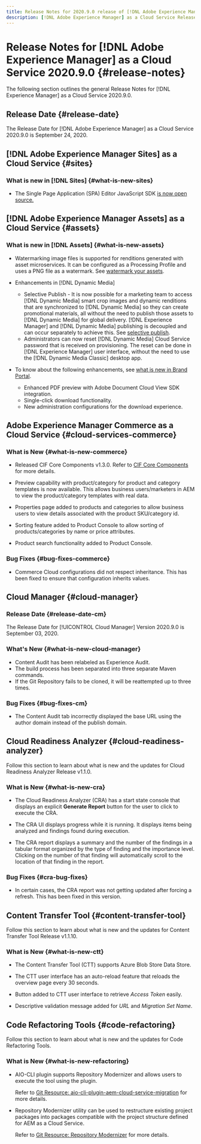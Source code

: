 ```yaml
---
title: Release Notes for 2020.9.0 release of [!DNL Adobe Experience Manager] as a Cloud Service.
description: [!DNL Adobe Experience Manager] as a Cloud Service Release Notes for 2020.9.0.
---
```


# Release Notes for [!DNL Adobe Experience Manager] as a Cloud Service 2020.9.0 {#release-notes}

The following section outlines the general Release Notes for [!DNL Experience Manager] as a Cloud Service 2020.9.0.

## Release Date {#release-date}

The Release Date for [!DNL Adobe Experience Manager] as a Cloud Service 2020.9.0 is September 24, 2020.

## [!DNL Adobe Experience Manager Sites] as a Cloud Service {#sites}

### What is new in [!DNL Sites] {#what-is-new-sites}

* The Single Page Application (SPA) Editor JavaScript SDK [is now open source.](/help/implementing/developing/spa/reference-materials.md)

## [!DNL Adobe Experience Manager Assets] as a Cloud Service {#assets}

### What is new in [!DNL Assets] {#what-is-new-assets}

* Watermarking image files is supported for renditions generated with asset microservices. It can be configured as a Processing Profile and uses a PNG file as a watermark. See [watermark your assets](/help/assets/watermark-assets.md).

* Enhancements in [!DNL Dynamic Media]

  * Selective Publish - It is now possible for a marketing team to access [!DNL Dynamic Media] smart crop images and dynamic renditions that are synchronized to [!DNL Dynamic Media] so they can create promotional materials, all without the need to publish those assets to [!DNL Dynamic Media] for global delivery. [!DNL Experience Manager] and [!DNL Dynamic Media] publishing is decoupled and can occur separately to achieve this. See [selective publish](/help/assets/dynamic-media/selective-publishing.md).
  * Administrators can now reset [!DNL Dynamic Media] Cloud Service password that is received on provisioning. The reset can be done in [!DNL Experience Manager] user interface, without the need to use the [!DNL Dynamic Media Classic] desktop app.

* To know about the following enhancements, see [what is new in Brand Portal](https://docs.adobe.com/content/help/en/experience-manager-brand-portal/using/introduction/whats-new.html).
  
  * Enhanced PDF preview with Adobe Document Cloud View SDK integration.
  * Single-click download functionality.
  * New administration configurations for the download experience.

<!--
### Bugs Fixed {#bugs-fixed-assets}

TBD: list of Assets aaCS bugs that are fixed.
-->

## Adobe Experience Manager Commerce as a Cloud Service {#cloud-services-commerce}

### What is New {#what-is-new-commerce}

* Released CIF Core Components v1.3.0. Refer to [CIF Core Components](https://github.com/adobe/aem-core-cif-components/releases/tag/core-cif-components-reactor-1.3.0) for more details.

* Preview capability with product/category for product and category templates is now available. This allows business users/marketers in AEM to view the product/category templates with real data.

* Properties page added to products and categories to allow business users to view details associated with the product SKU/category id.

* Sorting feature added to Product Console to allow sorting of products/categories by name or price attributes.

* Product search functionality added to Product Console.

### Bug Fixes {#bug-fixes-commerce}

* Commerce Cloud configurations did not respect inheritance. This has been fixed to ensure that configuration inherits values.

## Cloud Manager {#cloud-manager}

### Release Date {#release-date-cm}

The Release Date for [!UICONTROL Cloud Manager] Version 2020.9.0 is September 03, 2020.

### What's New {#what-is-new-cloud-manager}

* Content Audit has been relabeled as Experience Audit.
* The build process has been separated into three separate Maven commands.
* If the Git Repository fails to be cloned, it will be reattempted up to three times.

### Bug Fixes {#bug-fixes-cm}

* The Content Audit tab incorrectly displayed the base URL using the author domain instead of the publish domain.

## Cloud Readiness Analyzer {#cloud-readiness-analyzer}

Follow this section to learn about what is new and the updates for Cloud Readiness Analyzer Release v1.1.0.

### What is New {#what-is-new-cra}

* The Cloud Readiness Analyzer (CRA) has a start state console that displays an explicit **Generate Report** button for the user to click to execute the CRA.

* The CRA UI displays progress while it is running. It displays items being analyzed and findings found during execution.

* The CRA report displays a summary and the number of the findings in a tabular format organized by the type of finding and the importance level. Clicking on the number of that finding will automatically scroll to the location of that finding in the report.

### Bug Fixes {#cra-bug-fixes}

* In certain cases, the CRA report was not getting updated after forcing a refresh. This has been fixed in this version.

## Content Transfer Tool {#content-transfer-tool}

Follow this section to learn about what is new and the updates for Content Transfer Tool Release v1.1.10.

### What is New {#what-is-new-ctt}

* The Content Transfer Tool (CTT) supports Azure Blob Store Data Store.

* The CTT user interface has an auto-reload feature that reloads the overview page every 30 seconds.

* Button added to CTT user interface to retrieve *Access Token* easily.

* Descriptive validation message added for *URL* and *Migration Set Name*.

## Code Refactoring Tools {#code-refactoring}

Follow this section to learn about what is new and the updates for Code Refactoring Tools.

### What is New {#what-is-new-refactoring}

* AIO-CLI plugin supports Repository Modernizer and allows users to execute the tool using the plugin. 

  Refer to [Git Resource: aio-cli-plugin-aem-cloud-service-migration](https://github.com/adobe/aio-cli-plugin-aem-cloud-service-migration) for more details.

* Repository Modernizer utility can be used to restructure existing project packages into packages compatible with the project structure defined for AEM as a Cloud Service. 

  Refer to [Git Resource: Repository Modernizer](https://github.com/adobe/aem-cloud-service-source-migration/tree/master/packages/repository-modernizer) for more details.

